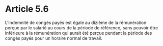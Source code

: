 # Article 5.6

L'indemnité de congés payés est égale au dizième de la rémunération perçue par le salarié au cours de la période de référence, sans pouvoir être inférieure à la rémunération qui aurait été perçue pendant la période des congés payés pour un horaire normal de travail.

  

